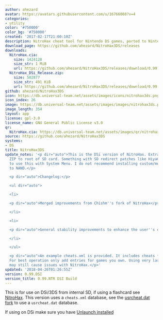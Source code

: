```yaml
---
author: ahezard
avatar: https://avatars.githubusercontent.com/u/16766068?v=4
categories:
- utility
color: '#750000'
color_bg: '#750000'
created: '2017-02-17T21:00:10Z'
description: NitroHax cheat tool for Nintendo DS games, ported to Nintendo 3DS
download_page: https://github.com/ahezard/NitroHax3DS/releases
downloads:
  NitroHax.cia:
    size: 1424128
    size_str: 1 MiB
    url: https://github.com/ahezard/NitroHax3DS/releases/download/0.99.NTR/NitroHax.cia
  NitroHax_DSi_Release.zip:
    size: 502877
    size_str: 491 KiB
    url: https://github.com/ahezard/NitroHax3DS/releases/download/0.99.DSI/NitroHax_DSi_Release.zip
github: ahezard/NitroHax3DS
icon: https://db.universal-team.net/assets/images/icons/nitrohax3ds.png
icon_index: 26
image: https://db.universal-team.net/assets/images/images/nitrohax3ds.png
image_length: 354
layout: app
license: gpl-3.0
license_name: GNU General Public License v3.0
qr:
  NitroHax.cia: https://db.universal-team.net/assets/images/qr/nitrohax-cia.png
source: https://github.com/ahezard/NitroHax3DS
systems:
- DS
title: NitroHax3DS
update_notes: '<p dir="auto">This is the DSi version of NitroHax. Extract release
  ZIP to root of SD card. Something with SD redirect patches like HiyaCFW required
  to use this with System Menu. I do not recommend installing custom/modified SRLs
  to NAND.</p>

  <p dir="auto">Changelog:</p>

  <ul dir="auto">

  <li>

  <p dir="auto">Merged improvements from Chishm''s fork of NitroHax</p>

  </li>

  <li>

  <p dir="auto">General stability improvements to enhance the user''s experience™</p>

  </li>

  </ul>

  <p dir="auto">An example cheats.xml is provided. It includes cheats for a few games.
  For best operation only add entries for games you own. Using very large cheat databases
  may still cause issues with NitroHax.</p>'
updated: '2018-04-26T01:26:55Z'
version: 0.99.DSI
version_title: 0.99.NTR DSI Build
---
```

This is for use on DSi/3DS from internal SD, if using a flashcard see [NitroHax](nitrohax). This version uses a `cheats.xml` database, see the [usrcheat.dat fork](nitrohax3ds-usrcheat-dat) to use a `usrcheat.dat` database.

If using on DSi make sure you have [Unlaunch installed](https://dsi.cfw.guide/installing-unlaunch.html)